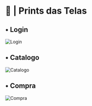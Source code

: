 # 📸 | Prints das Telas

## • Login 
![Login](https://github.com/user-attachments/assets/52402b38-837f-4293-ba01-c893efb4789d)

## • Catalogo
![Catalogo](https://github.com/user-attachments/assets/9197dfde-98dc-4f00-bdbb-483fe6842935)

## • Compra
![Compra](https://github.com/user-attachments/assets/1d384cb9-edaf-45af-988f-cd17fdc384a9)
